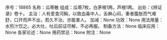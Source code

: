 序号：18865
名称：瓜蒂散
组成：瓜蒂7枚，白茅根1两，芦根1两。
出处：《辨证录》卷十。
主治：人有爱食河魨，以致血毒中人，舌麻心闷，重者腹胀而气难舒，口开而声不出，若久不治，亦能害人。
加减：None
功效：None
用法用量：水煎汁饮之。必大吐，吐后前证尽解，不必再服。
制备方法：None
临床应用：None
各家论述：None
用药禁忌：None
附注：None
